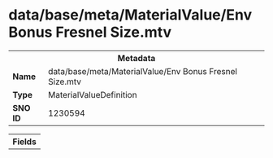 <h1>data/base/meta/MaterialValue/Env Bonus Fresnel Size.mtv</h1><table><tr><th colspan="100%">Metadata</th></tr><tr><td><b>Name</b></td><td>data/base/meta/MaterialValue/Env Bonus Fresnel Size.mtv</td></tr><tr><td><b>Type</b></td><td>MaterialValueDefinition</td></tr><tr><td><b>SNO ID</b></td><td>1230594</td></tr></table>

<table><tr><th colspan="100%">Fields</th></tr></table>

